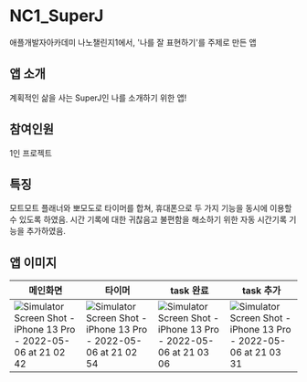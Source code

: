 # NC1_SuperJ
애플개발자아카데미 나노챌린지1에서, '나를 잘 표현하기'를 주제로 만든 앱
 
## 앱 소개
계획적인 삶을 사는 SuperJ인 나를 소개하기 위한 앱!

## 참여인원
1인 프로젝트

## 특징
모트모트 플래너와 뽀모도로 타이머를 합쳐, 휴대폰으로 두 가지 기능을 동시에 이용할 수 있도록 하였음.
시간 기록에 대한 귀찮음고 불편함을 해소하기 위한 자동 시간기록 기능을 추가하였음.

## 앱 이미지
|메인화면|타이머|task 완료|task 추가|
|----|---|---|---|
|![Simulator Screen Shot - iPhone 13 Pro - 2022-05-06 at 21 02 42](https://user-images.githubusercontent.com/39216546/167544463-9b4a738b-94e7-47c2-85b5-9e5d45490b18.png)|![Simulator Screen Shot - iPhone 13 Pro - 2022-05-06 at 21 02 54](https://user-images.githubusercontent.com/39216546/167544473-fc3baeef-795d-499c-98c8-a86e41222a89.png)|![Simulator Screen Shot - iPhone 13 Pro - 2022-05-06 at 21 03 06](https://user-images.githubusercontent.com/39216546/167544477-84b77405-5181-48d8-8366-4a47a4c4bf5d.png)|![Simulator Screen Shot - iPhone 13 Pro - 2022-05-06 at 21 03 31](https://user-images.githubusercontent.com/39216546/167544481-dd51e4a9-0c01-4104-a234-ef44f609eb80.png)|






